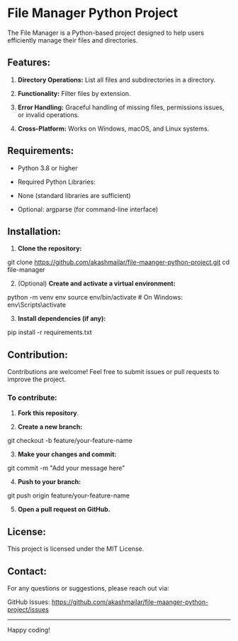 # File Manager Python Project

The File Manager is a Python-based project designed to help users efficiently manage their files and directories.


## Features:

1. **Directory Operations:** List all files and subdirectories in a directory.

2. **Functionality:** Filter files by extension.

3. **Error Handling:** Graceful handling of missing files, permissions issues, or invalid operations.

4. **Cross-Platform:** Works on Windows, macOS, and Linux systems.


## Requirements:

- Python 3.8 or higher

- Required Python Libraries:

- None (standard libraries are sufficient)

- Optional: argparse (for command-line interface)


## Installation:

1. **Clone the repository:**

git clone https://github.com/akashmailar/file-maanger-python-project.git
cd file-manager

2. (Optional) **Create and activate a virtual environment:**

python -m venv env
source env/bin/activate  # On Windows: env\Scripts\activate

3. **Install dependencies (if any):**

pip install -r requirements.txt


## Contribution:

Contributions are welcome! Feel free to submit issues or pull requests to improve the project.

### To contribute:

1. **Fork this repository**.


2. **Create a new branch:**

git checkout -b feature/your-feature-name


3. **Make your changes and commit:**

git commit -m "Add your message here"


4. **Push to your branch:**

git push origin feature/your-feature-name


5. **Open a pull request on GitHub.**


## License:

This project is licensed under the MIT License.


## Contact:

For any questions or suggestions, please reach out via:

GitHub Issues: https://github.com/akashmailar/file-maanger-python-project/issues


---

Happy coding!
